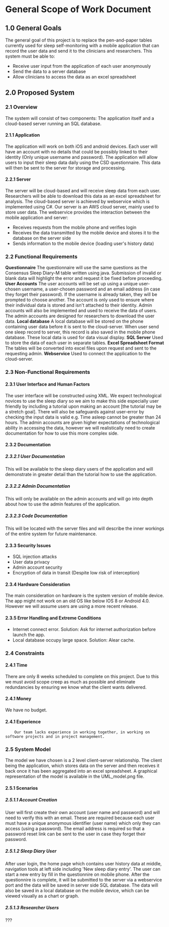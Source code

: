 # General Scope of Work Document

## 1.0 General Goals
The general goal of this project is to replace the pen-and-paper tables currently used for sleep self-monitoring with a mobile application that can record the user data and send it to the clinicians and researchers.
This system must be able to:
- Receive user input from the application of each user anonymously
- Send the data to a server database
- Allow clinicians to access the data as an excel spreadsheet
    
## 2.0 Proposed System
### 2.1 Overview
The system will consist of two components: The application itself and a cloud-based server running an SQL database.
#### 2.1.1 Application
The application will work on both iOS and android devices. Each user will have an account with no details that could be possibly linked to their identity (Only unique username and password). The application will allow users to input their sleep data daily using the CSD questionnaire. This data will then be sent to the server for storage and processing.
#### 2.2.1 Server
The server will be cloud-based and will receive sleep data from each user. Researchers will be able to download this data as an excel spreadsheet for analysis. The cloud-based server is achieved by webservice which is implemented using C#. Our server is an AWS cloud server, mainly used to store user data.
The webservice provides the interaction between the mobile application and server:
* Receives requests from the mobile phone and verifies login
* Receives the data transmitted by the mobile device and stores it to the database on the server side
* Sends information to the mobile device (loading user's history data)
### 2.2 Functional Requirements
**Questionnaire**
The questionnaire will use the same questions as the Consensus Sleep Diary-M table written using java. Submission of invalid or blank data will highlight the error and request it be fixed before proceeding.
**User Accounts**
The user accounts will be set up using a unique user-chosen username, a user-chosen password and an email address (in case they forget their password). If the username is already taken, they will be prompted to choose another. The account is only used to ensure where their individual data is stored and isn't attached to their identity.
Admin accounts will also be implemented and used to receive the data of users. The admin accounts are designed for researchers to download the user data.
**Local database**
A local database will be stored on the phone containing user data before it is sent to the cloud-server. When user send one sleep record to server, this record is also saved in the mobile phone database. These local data is used for data visual display.
**SQL Server**
Used to store the data of each user in separate tables.
**Excel Spreadsheet Format**
The tables will be converted into excel files upon request and sent to the requesting admin.
**Webservice**
Used to connect the application to the cloud-server.
### 2.3 Non-Functional Requirements
#### 2.3.1 User Interface and Human Factors
The user interface will be constructed using XML. We expect technological novices to use the sleep diary so we aim to make this side especially user friendly by including a tutorial upon making an account [the tutorial may be a stretch goal]. There will also be safeguards against user-error by checking the input data is valid e.g. Time asleep cannot be greater than 24 hours.
The admin accounts are given higher expectations of technological ability in accessing the data, however we will realistically need to create documentation for how to use this more complex side.
#### 2.3.2 Documentation
##### 2.3.2.1 User Documentation
This will be available to the sleep diary users of the application and will demonstrate in greater detail than the tutorial how to use the application.
##### 2.3.2.2 Admin Documentation
This will only be available on the admin accounts and will go into depth about how to use the admin features of the application.
##### 2.3.2.3 Code Documentation
This will be located with the server files and will describe the inner workings of the entire system for future maintenance.
#### 2.3.3 Security Issues
* SQL injection attacks
* User data privacy
* Admin account security
* Encryption of data in transit (Despite low risk of interception)
#### 2.3.4 Hardware Consideration
The main consideration on hardware is the system version of mobile device. The app might not work on an old OS like below IOS 8 or Android 4.0. However we will assume users are using a more recent release.
#### 2.3.5 Error Handling and Extreme Conditions
* Internet connect error. 
Solution: Ask for internet authorization before launch the app.
* Local database occupy large space.
Solution: Alear cache.
### 2.4 Constraints
#### 2.4.1 Time
There are only 8 weeks scheduled to complete on this project. Due to this we must avoid scope creep as much as possible and eliminate redundancies by ensuring we know what the client wants delivered.
#### 2.4.1 Money
We have no budget.
#### 2.4.1 Experience
		Our team lacks experience in working together, in working on software projects and in project management.
### 2.5 System Model
The model we have chosen is a 2 level client-server relationship. The client being the application, which stores data on the server and then receives it back once it has been aggregated into an excel spreadsheet. A graphical representation of the model is available in the UML_model.png file.
#### 2.5.1 Scenarios
##### 2.5.1.1 Account Creation
User will first create their own account (user name and password) and will need to verify this with an email. These are required because each user must have a unique anonymous identifier (user name) which only they can access (using a password). The email address is required so that a password reset link can be sent to the user in case they forget their password.
##### 2.5.1.2 Sleep Diary User
After user login, the home page which contains user history data at middle, navigation tools at left side including 'New sleep diary entry'. The user can start a new entry by fill in the questionnire on mobile phone. After the questionnire is complete, it will be submitted to the server via a webservice port and the data will be saved in server side SQL database. The data will also be saved in a local database on the mobile device, which can be viewed visually as a chart or graph.
##### 2.5.1.3 Researcher Users
???